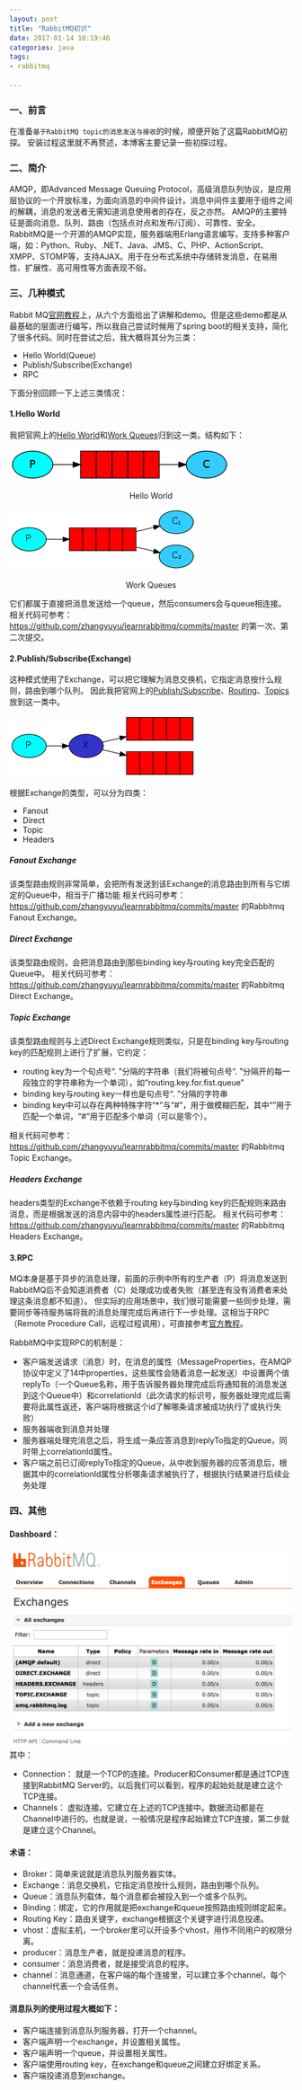 ```yaml
---
layout: post
title: "RabbitMQ初识"
date: 2017-01-14 10:19:46
categories: java
tags: 
- rabbitmq

---
```

### 一、前言
在准备`基于RabbitMQ topic的消息发送与接收`的时候，顺便开始了这篇RabbitMQ初探。
安装过程这里就不再赘述，本博客主要记录一些初探过程。

### 二、简介
AMQP，即Advanced Message Queuing Protocol，高级消息队列协议，是应用层协议的一个开放标准，为面向消息的中间件设计。消息中间件主要用于组件之间的解耦，消息的发送者无需知道消息使用者的存在，反之亦然。
AMQP的主要特征是面向消息、队列、路由（包括点对点和发布/订阅）、可靠性、安全。
RabbitMQ是一个开源的AMQP实现，服务器端用Erlang语言编写，支持多种客户端，如：Python、Ruby、.NET、Java、JMS、C、PHP、ActionScript、XMPP、STOMP等，支持AJAX。用于在分布式系统中存储转发消息，在易用性、扩展性、高可用性等方面表现不俗。

### 三、几种模式
Rabbit MQ[官网教程](https://www.rabbitmq.com/getstarted.html)上，从六个方面给出了讲解和demo。但是这些demo都是从最基础的层面进行编写，所以我自己尝试时候用了spring boot的相关支持，简化了很多代码。同时在尝试之后，我大概将其分为三类：

- Hello World(Queue)
- Publish/Subscribe(Exchange)
- RPC

下面分别回顾一下上述三类情况：

#### 1.Hello World
我把官网上的[Hello World](https://www.rabbitmq.com/tutorials/tutorial-one-java.html)和[Work Queues](https://www.rabbitmq.com/tutorials/tutorial-two-java.html)归到这一类。结构如下：

![](/assets/img/rabbitmq-hello-world.png)
<p align="center">Hello World</p>

![](/assets/img/rabbitmq-work-queues.png)
<p align="center">Work Queues</p>

它们都属于直接把消息发送给一个queue，然后consumers会与queue相连接。
相关代码可参考：https://github.com/zhangyuyu/learnrabbitmq/commits/master 的第一次、第二次提交。

#### 2.Publish/Subscribe(Exchange)
这种模式使用了Exchange，可以把它理解为消息交换机，它指定消息按什么规则，路由到哪个队列。
因此我把官网上的[Publish/Subscribe](https://www.rabbitmq.com/tutorials/tutorial-three-java.html)、[Routing](https://www.rabbitmq.com/tutorials/tutorial-four-java.html)、[Topics](https://www.rabbitmq.com/tutorials/tutorial-five-java.html)放到这一类中。

![](/assets/img/rabbitmq-exchanges.png)

根据Exchange的类型，可以分为四类：

- Fanout
- Direct
- Topic
- Headers

##### Fanout Exchange
该类型路由规则非常简单，会把所有发送到该Exchange的消息路由到所有与它绑定的Queue中，相当于广播功能
相关代码可参考：https://github.com/zhangyuyu/learnrabbitmq/commits/master 的Rabbitmq Fanout Exchange。

##### Direct Exchange
该类型路由规则，会把消息路由到那些binding key与routing key完全匹配的Queue中。
相关代码可参考：https://github.com/zhangyuyu/learnrabbitmq/commits/master 的Rabbitmq Direct Exchange。

##### Topic Exchange
该类型路由规则与上述Direct Exchange规则类似，只是在binding key与routing key的匹配规则上进行了扩展，它约定：

- routing key为一个句点号“. ”分隔的字符串（我们将被句点号“. ”分隔开的每一段独立的字符串称为一个单词），如“routing.key.for.fist.queue”
- binding key与routing key一样也是句点号“. ”分隔的字符串
- binding key中可以存在两种特殊字符“*”与“#”，用于做模糊匹配，其中“”用于匹配一个单词，“#”用于匹配多个单词（可以是零个）。

相关代码可参考：https://github.com/zhangyuyu/learnrabbitmq/commits/master 的Rabbitmq Topic Exchange。

##### Headers Exchange
headers类型的Exchange不依赖于routing key与binding key的匹配规则来路由消息，而是根据发送的消息内容中的headers属性进行匹配。
相关代码可参考：https://github.com/zhangyuyu/learnrabbitmq/commits/master 的Rabbitmq Headers Exchange。

#### 3.RPC
MQ本身是基于异步的消息处理，前面的示例中所有的生产者（P）将消息发送到RabbitMQ后不会知道消费者（C）处理成功或者失败（甚至连有没有消费者来处理这条消息都不知道）。
但实际的应用场景中，我们很可能需要一些同步处理，需要同步等待服务端将我的消息处理完成后再进行下一步处理。这相当于RPC（Remote Procedure Call，远程过程调用），可直接参考[官方教程](https://www.rabbitmq.com/tutorials/tutorial-six-java.html)。

RabbitMQ中实现RPC的机制是：

- 客户端发送请求（消息）时，在消息的属性（MessageProperties，在AMQP协议中定义了14中properties，这些属性会随着消息一起发送）中设置两个值replyTo（一个Queue名称，用于告诉服务器处理完成后将通知我的消息发送到这个Queue中）和correlationId（此次请求的标识号，服务器处理完成后需要将此属性返还，客户端将根据这个id了解哪条请求被成功执行了或执行失败）
- 服务器端收到消息并处理
- 服务器端处理完消息之后，将生成一条应答消息到replyTo指定的Queue，同时带上correlationId属性。
- 客户端之前已订阅replyTo指定的Queue，从中收到服务器的应答消息后，根据其中的correlationId属性分析哪条请求被执行了，根据执行结果进行后续业务处理

### 四、其他
#### Dashboard：
![](/assets/img/rabbitmq-terms.png)
其中：
- Connection： 就是一个TCP的连接。Producer和Consumer都是通过TCP连接到RabbitMQ Server的。以后我们可以看到，程序的起始处就是建立这个TCP连接。
- Channels： 虚拟连接。它建立在上述的TCP连接中。数据流动都是在Channel中进行的。也就是说，一般情况是程序起始建立TCP连接，第二步就是建立这个Channel。

#### 术语：
- Broker：简单来说就是消息队列服务器实体。
- Exchange：消息交换机，它指定消息按什么规则，路由到哪个队列。
- Queue：消息队列载体，每个消息都会被投入到一个或多个队列。
- Binding：绑定，它的作用就是把exchange和queue按照路由规则绑定起来。
- Routing Key：路由关键字，exchange根据这个关键字进行消息投递。
- vhost：虚拟主机，一个broker里可以开设多个vhost，用作不同用户的权限分离。
- producer：消息生产者，就是投递消息的程序。
- consumer：消息消费者，就是接受消息的程序。
- channel：消息通道，在客户端的每个连接里，可以建立多个channel，每个channel代表一个会话任务。

#### 消息队列的使用过程大概如下：
- 客户端连接到消息队列服务器，打开一个channel。
- 客户端声明一个exchange，并设置相关属性。
- 客户端声明一个queue，并设置相关属性。
- 客户端使用routing key，在exchange和queue之间建立好绑定关系。
- 客户端投递消息到exchange。


